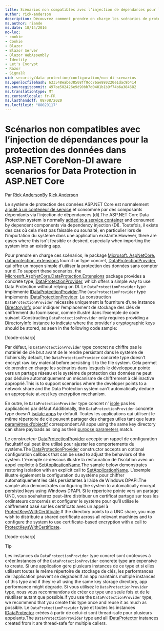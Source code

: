 ```yaml
---
title: Scénarios non compatibles avec l’injection de dépendances pour la protection des données dans ASP.NET Core
author: rick-anderson
description: Découvrez comment prendre en charge les scénarios de protection des données dans lesquels vous ne pouvez pas ou ne souhaitez pas utiliser un service fourni par l’injection de dépendances.
ms.author: riande
ms.date: 10/14/2016
no-loc:
- cookie
- Cookie
- Blazor
- Blazor Server
- Blazor WebAssembly
- Identity
- Let's Encrypt
- Razor
- SignalR
uid: security/data-protection/configuration/non-di-scenarios
ms.openlocfilehash: 633548eabe38508ff0cc76ae880220e1dac9b414
ms.sourcegitcommit: 497be502426e9d90bb7d0401b1b9f74b6a384682
ms.translationtype: MT
ms.contentlocale: fr-FR
ms.lasthandoff: 08/08/2020
ms.locfileid: "88020117"
---
```

# <a name="non-di-aware-scenarios-for-data-protection-in-aspnet-core"></a><span data-ttu-id="8d443-103">Scénarios non compatibles avec l’injection de dépendances pour la protection des données dans ASP.NET Core</span><span class="sxs-lookup"><span data-stu-id="8d443-103">Non-DI aware scenarios for Data Protection in ASP.NET Core</span></span>

<span data-ttu-id="8d443-104">Par [Rick Anderson](https://twitter.com/RickAndMSFT)</span><span class="sxs-lookup"><span data-stu-id="8d443-104">By [Rick Anderson](https://twitter.com/RickAndMSFT)</span></span>

<span data-ttu-id="8d443-105">Le système de protection des données ASP.NET Core est normalement [ajouté à un conteneur de service](xref:security/data-protection/consumer-apis/overview) et consommé par des composants dépendants via l’injection de dépendances (di).</span><span class="sxs-lookup"><span data-stu-id="8d443-105">The ASP.NET Core Data Protection system is normally [added to a service container](xref:security/data-protection/consumer-apis/overview) and consumed by dependent components via dependency injection (DI).</span></span> <span data-ttu-id="8d443-106">Toutefois, il existe des cas où cela n’est pas faisable ou souhaité, en particulier lors de l’importation du système dans une application existante.</span><span class="sxs-lookup"><span data-stu-id="8d443-106">However, there are cases where this isn't feasible or desired, especially when importing the system into an existing app.</span></span>

<span data-ttu-id="8d443-107">Pour prendre en charge ces scénarios, le package [Microsoft. AspNetCore. dataprotection. extensions](https://www.nuget.org/packages/Microsoft.AspNetCore.DataProtection.Extensions/) fournit un type concret, [DataProtectionProvider](/dotnet/api/Microsoft.AspNetCore.DataProtection.DataProtectionProvider), qui offre un moyen simple d’utiliser la protection des données sans compter sur di.</span><span class="sxs-lookup"><span data-stu-id="8d443-107">To support these scenarios, the [Microsoft.AspNetCore.DataProtection.Extensions](https://www.nuget.org/packages/Microsoft.AspNetCore.DataProtection.Extensions/) package provides a concrete type, [DataProtectionProvider](/dotnet/api/Microsoft.AspNetCore.DataProtection.DataProtectionProvider), which offers a simple way to use Data Protection without relying on DI.</span></span> <span data-ttu-id="8d443-108">Le `DataProtectionProvider` type implémente [IDataProtectionProvider](/dotnet/api/microsoft.aspnetcore.dataprotection.idataprotectionprovider).</span><span class="sxs-lookup"><span data-stu-id="8d443-108">The `DataProtectionProvider` type implements [IDataProtectionProvider](/dotnet/api/microsoft.aspnetcore.dataprotection.idataprotectionprovider).</span></span> <span data-ttu-id="8d443-109">La construction `DataProtectionProvider` nécessite uniquement la fourniture d’une instance [DirectoryInfo](/dotnet/api/system.io.directoryinfo) pour indiquer l’emplacement de stockage des clés de chiffrement du fournisseur, comme illustré dans l’exemple de code suivant :</span><span class="sxs-lookup"><span data-stu-id="8d443-109">Constructing `DataProtectionProvider` only requires providing a [DirectoryInfo](/dotnet/api/system.io.directoryinfo) instance to indicate where the provider's cryptographic keys should be stored, as seen in the following code sample:</span></span>

[!code-csharp[](non-di-scenarios/_static/nodisample1.cs)]

<span data-ttu-id="8d443-110">Par défaut, le `DataProtectionProvider` type concret ne chiffre pas le matériel de clé brut avant de le rendre persistant dans le système de fichiers.</span><span class="sxs-lookup"><span data-stu-id="8d443-110">By default, the `DataProtectionProvider` concrete type doesn't encrypt raw key material before persisting it to the file system.</span></span> <span data-ttu-id="8d443-111">Cela permet de prendre en charge les scénarios dans lesquels le développeur pointe vers un partage réseau et le système de protection des données ne peut pas déduire automatiquement un mécanisme de chiffrement à clé inactive approprié.</span><span class="sxs-lookup"><span data-stu-id="8d443-111">This is to support scenarios where the developer points to a network share and the Data Protection system can't automatically deduce an appropriate at-rest key encryption mechanism.</span></span>

<span data-ttu-id="8d443-112">En outre, le `DataProtectionProvider` type concret n' [isole](xref:security/data-protection/configuration/overview#per-application-isolation) pas les applications par défaut.</span><span class="sxs-lookup"><span data-stu-id="8d443-112">Additionally, the `DataProtectionProvider` concrete type doesn't [isolate apps](xref:security/data-protection/configuration/overview#per-application-isolation) by default.</span></span> <span data-ttu-id="8d443-113">Toutes les applications qui utilisent le même répertoire de clé peuvent partager des charges utiles tant que leurs [paramètres d’objectif](xref:security/data-protection/consumer-apis/purpose-strings) correspondent.</span><span class="sxs-lookup"><span data-stu-id="8d443-113">All apps using the same key directory can share payloads as long as their [purpose parameters](xref:security/data-protection/consumer-apis/purpose-strings) match.</span></span>

<span data-ttu-id="8d443-114">Le constructeur [DataProtectionProvider](/dotnet/api/microsoft.aspnetcore.dataprotection.dataprotectionprovider) accepte un rappel de configuration facultatif qui peut être utilisé pour ajuster les comportements du système.</span><span class="sxs-lookup"><span data-stu-id="8d443-114">The [DataProtectionProvider](/dotnet/api/microsoft.aspnetcore.dataprotection.dataprotectionprovider) constructor accepts an optional configuration callback that can be used to adjust the behaviors of the system.</span></span> <span data-ttu-id="8d443-115">L’exemple ci-dessous illustre la restauration de l’isolation avec un appel explicite à [SetApplicationName](/dotnet/api/microsoft.aspnetcore.dataprotection.dataprotectionbuilderextensions.setapplicationname).</span><span class="sxs-lookup"><span data-stu-id="8d443-115">The sample below demonstrates restoring isolation with an explicit call to [SetApplicationName](/dotnet/api/microsoft.aspnetcore.dataprotection.dataprotectionbuilderextensions.setapplicationname).</span></span> <span data-ttu-id="8d443-116">L’exemple illustre également la configuration du système pour chiffrer automatiquement les clés persistantes à l’aide de Windows DPAPI.</span><span class="sxs-lookup"><span data-stu-id="8d443-116">The sample also demonstrates configuring the system to automatically encrypt persisted keys using Windows DPAPI.</span></span> <span data-ttu-id="8d443-117">Si le répertoire pointe vers un partage UNC, vous souhaiterez peut-être distribuer un certificat partagé sur tous les ordinateurs concernés et configurer le système pour qu’il utilise le chiffrement basé sur les certificats avec un appel à [ProtectKeysWithCertificate](/dotnet/api/microsoft.aspnetcore.dataprotection.dataprotectionbuilderextensions.protectkeyswithcertificate).</span><span class="sxs-lookup"><span data-stu-id="8d443-117">If the directory points to a UNC share, you may wish to distribute a shared certificate across all relevant machines and to configure the system to use certificate-based encryption with a call to [ProtectKeysWithCertificate](/dotnet/api/microsoft.aspnetcore.dataprotection.dataprotectionbuilderextensions.protectkeyswithcertificate).</span></span>

[!code-csharp[](non-di-scenarios/_static/nodisample2.cs)]

> [!TIP]
> <span data-ttu-id="8d443-118">Les instances du `DataProtectionProvider` type concret sont coûteuses à créer.</span><span class="sxs-lookup"><span data-stu-id="8d443-118">Instances of the `DataProtectionProvider` concrete type are expensive to create.</span></span> <span data-ttu-id="8d443-119">Si une application gère plusieurs instances de ce type et si elles utilisent toutes le même répertoire de stockage de clés, les performances de l’application peuvent se dégrader.</span><span class="sxs-lookup"><span data-stu-id="8d443-119">If an app maintains multiple instances of this type and if they're all using the same key storage directory, app performance might degrade.</span></span> <span data-ttu-id="8d443-120">Si vous utilisez le `DataProtectionProvider` type, nous vous recommandons de créer ce type une seule fois et de le réutiliser autant que possible.</span><span class="sxs-lookup"><span data-stu-id="8d443-120">If you use the `DataProtectionProvider` type, we recommend that you create this type once and reuse it as much as possible.</span></span> <span data-ttu-id="8d443-121">Le `DataProtectionProvider` type et toutes les instances [IDataProtector](/dotnet/api/microsoft.aspnetcore.dataprotection.idataprotector) créées à partir de celui-ci sont thread-safe pour plusieurs appelants.</span><span class="sxs-lookup"><span data-stu-id="8d443-121">The `DataProtectionProvider` type and all [IDataProtector](/dotnet/api/microsoft.aspnetcore.dataprotection.idataprotector) instances created from it are thread-safe for multiple callers.</span></span>
